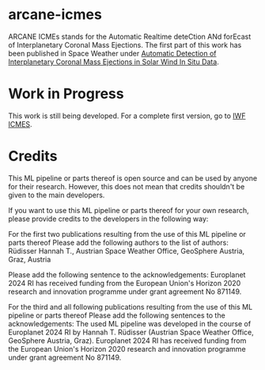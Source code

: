 # arcane-icmes

ARCANE ICMEs stands for the Automatic Realtime deteCtion ANd forEcast of Interplanetary Coronal Mass Ejections. The first part of this work has been published in Space Weather under [Automatic Detection of Interplanetary Coronal Mass Ejections in Solar Wind In Situ Data](https://doi.org/10.1029/2022SW003149).

# Work in Progress

This work is still being developed. For a complete first version, go to [IWF ICMES](https://github.com/hruedisser/IWF-ICMEs).

# Credits

This ML pipeline or parts thereof is open source and can be used by anyone for their research. However, this does not mean that credits shouldn't be given to the main developers.

If you want to use this ML pipeline or parts thereof for your own research, please provide credits to the developers in the following way:

For the first two publications resulting from the use of this ML pipeline or parts thereof
Please add the following authors to the list of authors: Rüdisser Hannah T., Austrian Space Weather Office, GeoSphere Austria, Graz, Austria

Please add the following sentence to the acknowledgements: Europlanet 2024 RI has received funding from the European Union's Horizon 2020 research and innovation programme under grant agreement No 871149.

For the third and all following publications resulting from the use of this ML pipeline or parts thereof
Please add the following sentences to the acknowledgements: The used ML pipeline was developed in the course of Europlanet 2024 RI by Hannah T. Rüdisser (Austrian Space Weather Office, GeoSphere Austria, Graz). Europlanet 2024 RI has received funding from the European Union's Horizon 2020 research and innovation programme under grant agreement No 871149.

